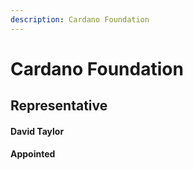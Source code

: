 ```yaml
---
description: Cardano Foundation
---
```


# Cardano Foundation

## Representative

#### David Taylor

#### Appointed

